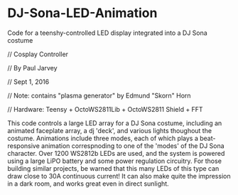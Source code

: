 # DJ-Sona-LED-Animation
Code for a teenshy-controlled LED display integrated into a DJ Sona costume


// Cosplay Controller

// By Paul Jarvey

// Sept 1, 2016

// Note: contains "plasma generator" by Edmund "Skorn" Horn

// Hardware: Teensy + OctoWS2811Lib + OctoWS2811 Shield + FFT

This code controls a large LED array for a DJ Sona costume, including an animated faceplate array, a dj 'deck', and various lights thoughout the costume. Animations include three modes, each of which plays a beat-responsive animation correspnoding to one of the 'modes' of the DJ Sona character. Over 1200 WS2812b LEDs are used, and the system is powered using a large LiPO battery and some power regulation circuitry. For those building similar projects, be warned that this many LEDs of this type can draw close to 30A continuous current! It can also make quite the impression in a dark room, and works great even in direct sunlight.

